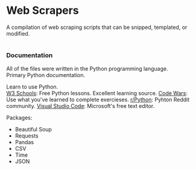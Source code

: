 # Web Scrapers
A compilation of web scraping scripts that can be snipped, templated, or modified.

#
### Documentation
All of the files were written in the Python programming language.  
Primary Python documentation.  

Learn to use Python.  
  [W3 Schools](https://www.w3schools.com/python/): Free Python lessons.  Excellent learning source.
  [Code Wars](www.codewars.com): Use what you've learned to complete exercieses.
  [r/Python](https://www.reddit.com/r/Python/): Pyhton Reddit community.
  [Visual Studio Code](https://code.visualstudio.com/): Microsoft's free text editor.
  
  
Packages:
- Beautiful Soup
- Requests
- Pandas
- CSV
- Time
- JSON




